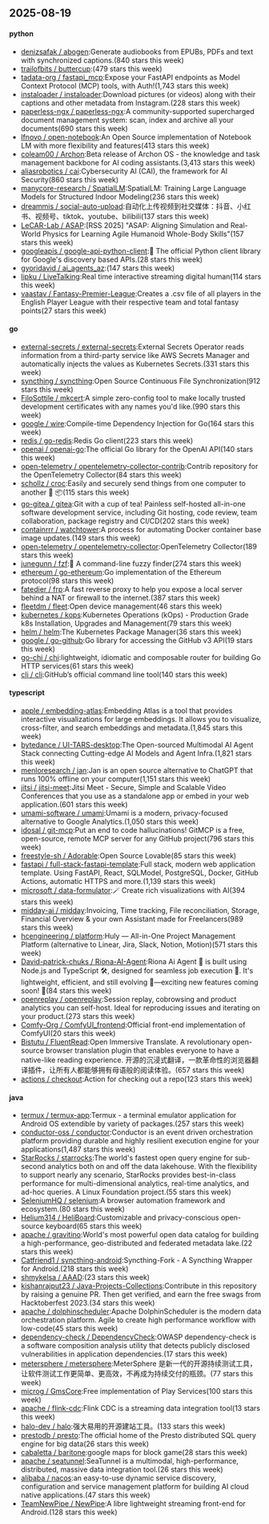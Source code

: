## 2025-08-19

#### python
* [denizsafak / abogen](https://github.com/denizsafak/abogen):Generate audiobooks from EPUBs, PDFs and text with synchronized captions.(840 stars this week)
* [trailofbits / buttercup](https://github.com/trailofbits/buttercup):(479 stars this week)
* [tadata-org / fastapi_mcp](https://github.com/tadata-org/fastapi_mcp):Expose your FastAPI endpoints as Model Context Protocol (MCP) tools, with Auth!(1,743 stars this week)
* [instaloader / instaloader](https://github.com/instaloader/instaloader):Download pictures (or videos) along with their captions and other metadata from Instagram.(228 stars this week)
* [paperless-ngx / paperless-ngx](https://github.com/paperless-ngx/paperless-ngx):A community-supported supercharged document management system: scan, index and archive all your documents(690 stars this week)
* [lfnovo / open-notebook](https://github.com/lfnovo/open-notebook):An Open Source implementation of Notebook LM with more flexibility and features(413 stars this week)
* [coleam00 / Archon](https://github.com/coleam00/Archon):Beta release of Archon OS - the knowledge and task management backbone for AI coding assistants.(3,413 stars this week)
* [aliasrobotics / cai](https://github.com/aliasrobotics/cai):Cybersecurity AI (CAI), the framework for AI Security(860 stars this week)
* [manycore-research / SpatialLM](https://github.com/manycore-research/SpatialLM):SpatialLM: Training Large Language Models for Structured Indoor Modeling(236 stars this week)
* [dreammis / social-auto-upload](https://github.com/dreammis/social-auto-upload):自动化上传视频到社交媒体：抖音、小红书、视频号、tiktok、youtube、bilibili(137 stars this week)
* [LeCAR-Lab / ASAP](https://github.com/LeCAR-Lab/ASAP):[RSS 2025] "ASAP: Aligning Simulation and Real-World Physics for Learning Agile Humanoid Whole-Body Skills"(157 stars this week)
* [googleapis / google-api-python-client](https://github.com/googleapis/google-api-python-client):🐍 The official Python client library for Google's discovery based APIs.(28 stars this week)
* [gyoridavid / ai_agents_az](https://github.com/gyoridavid/ai_agents_az):(147 stars this week)
* [lipku / LiveTalking](https://github.com/lipku/LiveTalking):Real time interactive streaming digital human(114 stars this week)
* [vaastav / Fantasy-Premier-League](https://github.com/vaastav/Fantasy-Premier-League):Creates a .csv file of all players in the English Player League with their respective team and total fantasy points(27 stars this week)

#### go
* [external-secrets / external-secrets](https://github.com/external-secrets/external-secrets):External Secrets Operator reads information from a third-party service like AWS Secrets Manager and automatically injects the values as Kubernetes Secrets.(331 stars this week)
* [syncthing / syncthing](https://github.com/syncthing/syncthing):Open Source Continuous File Synchronization(912 stars this week)
* [FiloSottile / mkcert](https://github.com/FiloSottile/mkcert):A simple zero-config tool to make locally trusted development certificates with any names you'd like.(990 stars this week)
* [google / wire](https://github.com/google/wire):Compile-time Dependency Injection for Go(164 stars this week)
* [redis / go-redis](https://github.com/redis/go-redis):Redis Go client(223 stars this week)
* [openai / openai-go](https://github.com/openai/openai-go):The official Go library for the OpenAI API(140 stars this week)
* [open-telemetry / opentelemetry-collector-contrib](https://github.com/open-telemetry/opentelemetry-collector-contrib):Contrib repository for the OpenTelemetry Collector(84 stars this week)
* [schollz / croc](https://github.com/schollz/croc):Easily and securely send things from one computer to another 🐊 📦(115 stars this week)
* [go-gitea / gitea](https://github.com/go-gitea/gitea):Git with a cup of tea! Painless self-hosted all-in-one software development service, including Git hosting, code review, team collaboration, package registry and CI/CD(202 stars this week)
* [containrrr / watchtower](https://github.com/containrrr/watchtower):A process for automating Docker container base image updates.(149 stars this week)
* [open-telemetry / opentelemetry-collector](https://github.com/open-telemetry/opentelemetry-collector):OpenTelemetry Collector(189 stars this week)
* [junegunn / fzf](https://github.com/junegunn/fzf):🌸 A command-line fuzzy finder(274 stars this week)
* [ethereum / go-ethereum](https://github.com/ethereum/go-ethereum):Go implementation of the Ethereum protocol(98 stars this week)
* [fatedier / frp](https://github.com/fatedier/frp):A fast reverse proxy to help you expose a local server behind a NAT or firewall to the internet.(387 stars this week)
* [fleetdm / fleet](https://github.com/fleetdm/fleet):Open device management(46 stars this week)
* [kubernetes / kops](https://github.com/kubernetes/kops):Kubernetes Operations (kOps) - Production Grade k8s Installation, Upgrades and Management(79 stars this week)
* [helm / helm](https://github.com/helm/helm):The Kubernetes Package Manager(36 stars this week)
* [google / go-github](https://github.com/google/go-github):Go library for accessing the GitHub v3 API(19 stars this week)
* [go-chi / chi](https://github.com/go-chi/chi):lightweight, idiomatic and composable router for building Go HTTP services(61 stars this week)
* [cli / cli](https://github.com/cli/cli):GitHub’s official command line tool(140 stars this week)

#### typescript
* [apple / embedding-atlas](https://github.com/apple/embedding-atlas):Embedding Atlas is a tool that provides interactive visualizations for large embeddings. It allows you to visualize, cross-filter, and search embeddings and metadata.(1,845 stars this week)
* [bytedance / UI-TARS-desktop](https://github.com/bytedance/UI-TARS-desktop):The Open-sourced Multimodal AI Agent Stack connecting Cutting-edge AI Models and Agent Infra.(1,821 stars this week)
* [menloresearch / jan](https://github.com/menloresearch/jan):Jan is an open source alternative to ChatGPT that runs 100% offline on your computer(1,151 stars this week)
* [jitsi / jitsi-meet](https://github.com/jitsi/jitsi-meet):Jitsi Meet - Secure, Simple and Scalable Video Conferences that you use as a standalone app or embed in your web application.(601 stars this week)
* [umami-software / umami](https://github.com/umami-software/umami):Umami is a modern, privacy-focused alternative to Google Analytics.(1,050 stars this week)
* [idosal / git-mcp](https://github.com/idosal/git-mcp):Put an end to code hallucinations! GitMCP is a free, open-source, remote MCP server for any GitHub project(796 stars this week)
* [freestyle-sh / Adorable](https://github.com/freestyle-sh/Adorable):Open Source Lovable(85 stars this week)
* [fastapi / full-stack-fastapi-template](https://github.com/fastapi/full-stack-fastapi-template):Full stack, modern web application template. Using FastAPI, React, SQLModel, PostgreSQL, Docker, GitHub Actions, automatic HTTPS and more.(1,139 stars this week)
* [microsoft / data-formulator](https://github.com/microsoft/data-formulator):🪄 Create rich visualizations with AI(394 stars this week)
* [midday-ai / midday](https://github.com/midday-ai/midday):Invoicing, Time tracking, File reconciliation, Storage, Financial Overview & your own Assistant made for Freelancers(989 stars this week)
* [hcengineering / platform](https://github.com/hcengineering/platform):Huly — All-in-One Project Management Platform (alternative to Linear, Jira, Slack, Notion, Motion)(571 stars this week)
* [David-patrick-chuks / Riona-AI-Agent](https://github.com/David-patrick-chuks/Riona-AI-Agent):Riona Ai Agent 🌸 is built using Node.js and TypeScript 🛠️, designed for seamless job execution 📸. It's lightweight, efficient, and still evolving 🚧—exciting new features coming soon! 🌟(84 stars this week)
* [openreplay / openreplay](https://github.com/openreplay/openreplay):Session replay, cobrowsing and product analytics you can self-host. Ideal for reproducing issues and iterating on your product.(273 stars this week)
* [Comfy-Org / ComfyUI_frontend](https://github.com/Comfy-Org/ComfyUI_frontend):Official front-end implementation of ComfyUI(20 stars this week)
* [Bistutu / FluentRead](https://github.com/Bistutu/FluentRead):Open Immersive Translate. A revolutionary open-source browser translation plugin that enables everyone to have a native-like reading experience. 开源的沉浸式翻译，一款革命性的浏览器翻译插件，让所有人都能够拥有母语般的阅读体验。(657 stars this week)
* [actions / checkout](https://github.com/actions/checkout):Action for checking out a repo(123 stars this week)

#### java
* [termux / termux-app](https://github.com/termux/termux-app):Termux - a terminal emulator application for Android OS extendible by variety of packages.(257 stars this week)
* [conductor-oss / conductor](https://github.com/conductor-oss/conductor):Conductor is an event driven orchestration platform providing durable and highly resilient execution engine for your applications(1,487 stars this week)
* [StarRocks / starrocks](https://github.com/StarRocks/starrocks):The world's fastest open query engine for sub-second analytics both on and off the data lakehouse. With the flexibility to support nearly any scenario, StarRocks provides best-in-class performance for multi-dimensional analytics, real-time analytics, and ad-hoc queries. A Linux Foundation project.(55 stars this week)
* [SeleniumHQ / selenium](https://github.com/SeleniumHQ/selenium):A browser automation framework and ecosystem.(80 stars this week)
* [Helium314 / HeliBoard](https://github.com/Helium314/HeliBoard):Customizable and privacy-conscious open-source keyboard(65 stars this week)
* [apache / gravitino](https://github.com/apache/gravitino):World's most powerful open data catalog for building a high-performance, geo-distributed and federated metadata lake.(22 stars this week)
* [Catfriend1 / syncthing-android](https://github.com/Catfriend1/syncthing-android):Syncthing-Fork - A Syncthing Wrapper for Android.(218 stars this week)
* [shmykelsa / AAAD](https://github.com/shmykelsa/AAAD):(23 stars this week)
* [kishanrajput23 / Java-Projects-Collections](https://github.com/kishanrajput23/Java-Projects-Collections):Contribute in this repository by raising a genuine PR. Then get verified, and earn the free swags from Hacktoberfest 2023.(34 stars this week)
* [apache / dolphinscheduler](https://github.com/apache/dolphinscheduler):Apache DolphinScheduler is the modern data orchestration platform. Agile to create high performance workflow with low-code(45 stars this week)
* [dependency-check / DependencyCheck](https://github.com/dependency-check/DependencyCheck):OWASP dependency-check is a software composition analysis utility that detects publicly disclosed vulnerabilities in application dependencies.(17 stars this week)
* [metersphere / metersphere](https://github.com/metersphere/metersphere):MeterSphere 是新一代的开源持续测试工具，让软件测试工作更简单、更高效，不再成为持续交付的瓶颈。(77 stars this week)
* [microg / GmsCore](https://github.com/microg/GmsCore):Free implementation of Play Services(100 stars this week)
* [apache / flink-cdc](https://github.com/apache/flink-cdc):Flink CDC is a streaming data integration tool(13 stars this week)
* [halo-dev / halo](https://github.com/halo-dev/halo):强大易用的开源建站工具。(133 stars this week)
* [prestodb / presto](https://github.com/prestodb/presto):The official home of the Presto distributed SQL query engine for big data(26 stars this week)
* [cabaletta / baritone](https://github.com/cabaletta/baritone):google maps for block game(28 stars this week)
* [apache / seatunnel](https://github.com/apache/seatunnel):SeaTunnel is a multimodal, high-performance, distributed, massive data integration tool.(26 stars this week)
* [alibaba / nacos](https://github.com/alibaba/nacos):an easy-to-use dynamic service discovery, configuration and service management platform for building AI cloud native applications.(47 stars this week)
* [TeamNewPipe / NewPipe](https://github.com/TeamNewPipe/NewPipe):A libre lightweight streaming front-end for Android.(128 stars this week)
